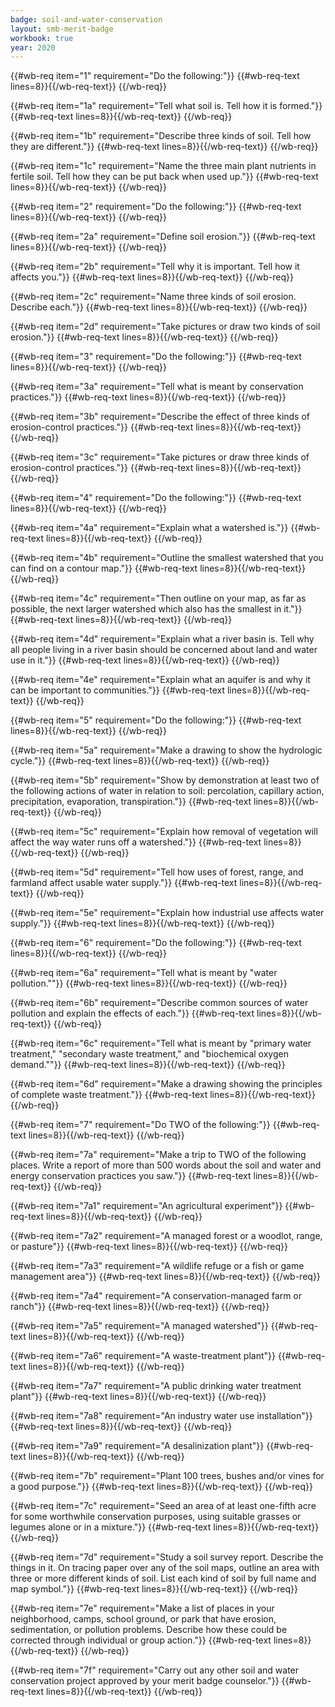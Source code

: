```yaml
---
badge: soil-and-water-conservation
layout: smb-merit-badge
workbook: true
year: 2020
---
```



{{#wb-req item="1" requirement="Do the following:"}}
{{#wb-req-text lines=8}}{{/wb-req-text}}
{{/wb-req}}

{{#wb-req item="1a" requirement="Tell what soil is. Tell how it is formed."}}
{{#wb-req-text lines=8}}{{/wb-req-text}}
{{/wb-req}}

{{#wb-req item="1b" requirement="Describe three kinds of soil. Tell how they are different."}}
{{#wb-req-text lines=8}}{{/wb-req-text}}
{{/wb-req}}

{{#wb-req item="1c" requirement="Name the three main plant nutrients in fertile soil. Tell how they can be put back when used up."}}
{{#wb-req-text lines=8}}{{/wb-req-text}}
{{/wb-req}}

{{#wb-req item="2" requirement="Do the following:"}}
{{#wb-req-text lines=8}}{{/wb-req-text}}
{{/wb-req}}

{{#wb-req item="2a" requirement="Define soil erosion."}}
{{#wb-req-text lines=8}}{{/wb-req-text}}
{{/wb-req}}

{{#wb-req item="2b" requirement="Tell why it is important. Tell how it affects you."}}
{{#wb-req-text lines=8}}{{/wb-req-text}}
{{/wb-req}}

{{#wb-req item="2c" requirement="Name three kinds of soil erosion. Describe each."}}
{{#wb-req-text lines=8}}{{/wb-req-text}}
{{/wb-req}}

{{#wb-req item="2d" requirement="Take pictures or draw two kinds of soil erosion."}}
{{#wb-req-text lines=8}}{{/wb-req-text}}
{{/wb-req}}

{{#wb-req item="3" requirement="Do the following:"}}
{{#wb-req-text lines=8}}{{/wb-req-text}}
{{/wb-req}}

{{#wb-req item="3a" requirement="Tell what is meant by conservation practices."}}
{{#wb-req-text lines=8}}{{/wb-req-text}}
{{/wb-req}}

{{#wb-req item="3b" requirement="Describe the effect of three kinds of erosion-control practices."}}
{{#wb-req-text lines=8}}{{/wb-req-text}}
{{/wb-req}}

{{#wb-req item="3c" requirement="Take pictures or draw three kinds of erosion-control practices."}}
{{#wb-req-text lines=8}}{{/wb-req-text}}
{{/wb-req}}

{{#wb-req item="4" requirement="Do the following:"}}
{{#wb-req-text lines=8}}{{/wb-req-text}}
{{/wb-req}}

{{#wb-req item="4a" requirement="Explain what a watershed is."}}
{{#wb-req-text lines=8}}{{/wb-req-text}}
{{/wb-req}}

{{#wb-req item="4b" requirement="Outline the smallest watershed that you can find on a contour map."}}
{{#wb-req-text lines=8}}{{/wb-req-text}}
{{/wb-req}}

{{#wb-req item="4c" requirement="Then outline on your map, as far as possible, the next larger watershed which also has the smallest in it."}}
{{#wb-req-text lines=8}}{{/wb-req-text}}
{{/wb-req}}

{{#wb-req item="4d" requirement="Explain what a river basin is. Tell why all people living in a river basin should be concerned about land and water use in it."}}
{{#wb-req-text lines=8}}{{/wb-req-text}}
{{/wb-req}}

{{#wb-req item="4e" requirement="Explain what an aquifer is and why it can be important to communities."}}
{{#wb-req-text lines=8}}{{/wb-req-text}}
{{/wb-req}}

{{#wb-req item="5" requirement="Do the following:"}}
{{#wb-req-text lines=8}}{{/wb-req-text}}
{{/wb-req}}

{{#wb-req item="5a" requirement="Make a drawing to show the hydrologic cycle."}}
{{#wb-req-text lines=8}}{{/wb-req-text}}
{{/wb-req}}

{{#wb-req item="5b" requirement="Show by demonstration at least two of the following actions of water in relation to soil: percolation, capillary action, precipitation, evaporation, transpiration."}}
{{#wb-req-text lines=8}}{{/wb-req-text}}
{{/wb-req}}

{{#wb-req item="5c" requirement="Explain how removal of vegetation will affect the way water runs off a watershed."}}
{{#wb-req-text lines=8}}{{/wb-req-text}}
{{/wb-req}}

{{#wb-req item="5d" requirement="Tell how uses of forest, range, and farmland affect usable water supply."}}
{{#wb-req-text lines=8}}{{/wb-req-text}}
{{/wb-req}}

{{#wb-req item="5e" requirement="Explain how industrial use affects water supply."}}
{{#wb-req-text lines=8}}{{/wb-req-text}}
{{/wb-req}}

{{#wb-req item="6" requirement="Do the following:"}}
{{#wb-req-text lines=8}}{{/wb-req-text}}
{{/wb-req}}

{{#wb-req item="6a" requirement="Tell what is meant by \"water pollution.\""}}
{{#wb-req-text lines=8}}{{/wb-req-text}}
{{/wb-req}}

{{#wb-req item="6b" requirement="Describe common sources of water pollution and explain the effects of each."}}
{{#wb-req-text lines=8}}{{/wb-req-text}}
{{/wb-req}}

{{#wb-req item="6c" requirement="Tell what is meant by \"primary water treatment,\" \"secondary waste treatment,\" and \"biochemical oxygen demand.\""}}
{{#wb-req-text lines=8}}{{/wb-req-text}}
{{/wb-req}}

{{#wb-req item="6d" requirement="Make a drawing showing the principles of complete waste treatment."}}
{{#wb-req-text lines=8}}{{/wb-req-text}}
{{/wb-req}}

{{#wb-req item="7" requirement="Do TWO of the following:"}}
{{#wb-req-text lines=8}}{{/wb-req-text}}
{{/wb-req}}

{{#wb-req item="7a" requirement="Make a trip to TWO of the following places. Write a report of more than 500 words about the soil and water and energy conservation practices you saw."}}
{{#wb-req-text lines=8}}{{/wb-req-text}}
{{/wb-req}}

{{#wb-req item="7a1" requirement="An agricultural experiment"}}
{{#wb-req-text lines=8}}{{/wb-req-text}}
{{/wb-req}}

{{#wb-req item="7a2" requirement="A managed forest or a woodlot, range, or pasture"}}
{{#wb-req-text lines=8}}{{/wb-req-text}}
{{/wb-req}}

{{#wb-req item="7a3" requirement="A wildlife refuge or a fish or game management area"}}
{{#wb-req-text lines=8}}{{/wb-req-text}}
{{/wb-req}}

{{#wb-req item="7a4" requirement="A conservation-managed farm or ranch"}}
{{#wb-req-text lines=8}}{{/wb-req-text}}
{{/wb-req}}

{{#wb-req item="7a5" requirement="A managed watershed"}}
{{#wb-req-text lines=8}}{{/wb-req-text}}
{{/wb-req}}

{{#wb-req item="7a6" requirement="A waste-treatment plant"}}
{{#wb-req-text lines=8}}{{/wb-req-text}}
{{/wb-req}}

{{#wb-req item="7a7" requirement="A public drinking water treatment plant"}}
{{#wb-req-text lines=8}}{{/wb-req-text}}
{{/wb-req}}

{{#wb-req item="7a8" requirement="An industry water use installation"}}
{{#wb-req-text lines=8}}{{/wb-req-text}}
{{/wb-req}}

{{#wb-req item="7a9" requirement="A desalinization plant"}}
{{#wb-req-text lines=8}}{{/wb-req-text}}
{{/wb-req}}

{{#wb-req item="7b" requirement="Plant 100 trees, bushes and/or vines for a good purpose."}}
{{#wb-req-text lines=8}}{{/wb-req-text}}
{{/wb-req}}

{{#wb-req item="7c" requirement="Seed an area of at least one-fifth acre for some worthwhile conservation purposes, using suitable grasses or legumes alone or in a mixture."}}
{{#wb-req-text lines=8}}{{/wb-req-text}}
{{/wb-req}}

{{#wb-req item="7d" requirement="Study a soil survey report. Describe the things in it. On tracing paper over any of the soil maps, outline an area with three or more different kinds of soil. List each kind of soil by full name and map symbol."}}
{{#wb-req-text lines=8}}{{/wb-req-text}}
{{/wb-req}}

{{#wb-req item="7e" requirement="Make a list of places in your neighborhood, camps, school ground, or park that have erosion, sedimentation, or pollution problems. Describe how these could be corrected through individual or group action."}}
{{#wb-req-text lines=8}}{{/wb-req-text}}
{{/wb-req}}

{{#wb-req item="7f" requirement="Carry out any other soil and water conservation project approved by your merit badge counselor."}}
{{#wb-req-text lines=8}}{{/wb-req-text}}
{{/wb-req}}
